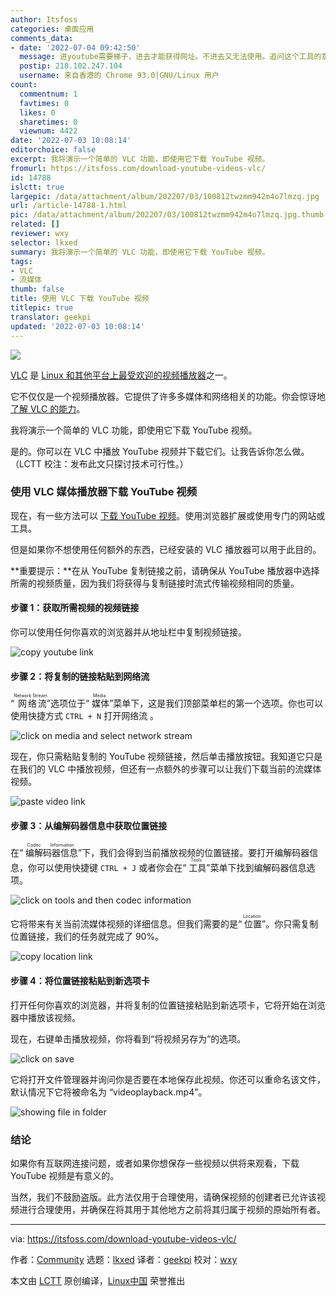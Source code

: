 ```yaml
---
author: Itsfoss
categories: 桌面应用
comments_data:
- date: '2022-07-04 09:42:50'
  message: 进youtube需要梯子，进去才能获得网址。不进去又无法使用。追问这个工具的意义
  postip: 218.102.247.104
  username: 来自香港的 Chrome 93.0|GNU/Linux 用户
count:
  commentnum: 1
  favtimes: 0
  likes: 0
  sharetimes: 0
  viewnum: 4422
date: '2022-07-03 10:08:14'
editorchoice: false
excerpt: 我将演示一个简单的 VLC 功能，即使用它下载 YouTube 视频。
fromurl: https://itsfoss.com/download-youtube-videos-vlc/
id: 14788
islctt: true
largepic: /data/attachment/album/202207/03/100812twzmm942m4o7lmzq.jpg
url: /article-14788-1.html
pic: /data/attachment/album/202207/03/100812twzmm942m4o7lmzq.jpg.thumb.jpg
related: []
reviewer: wxy
selector: lkxed
summary: 我将演示一个简单的 VLC 功能，即使用它下载 YouTube 视频。
tags:
- VLC
- 流媒体
thumb: false
title: 使用 VLC 下载 YouTube 视频
titlepic: true
translator: geekpi
updated: '2022-07-03 10:08:14'
---
```


![](/data/attachment/album/202207/03/100812twzmm942m4o7lmzq.jpg)


[VLC](https://www.videolan.org/vlc/) 是 [Linux 和其他平台上最受欢迎的视频播放器](https://itsfoss.com/video-players-linux/)之一。


它不仅仅是一个视频播放器。它提供了许多多媒体和网络相关的功能。你会惊讶地 [了解 VLC 的能力](https://itsfoss.com/vlc-pro-tricks-linux/)。


我将演示一个简单的 VLC 功能，即使用它下载 YouTube 视频。


是的。你可以在 VLC 中播放 YouTube 视频并下载它们。让我告诉你怎么做。（LCTT 校注：发布此文只探讨技术可行性。）


### 使用 VLC 媒体播放器下载 YouTube 视频


现在，有一些方法可以 [下载 YouTube 视频](https://itsfoss.com/download-youtube-videos-ubuntu/)。使用浏览器扩展或使用专门的网站或工具。


但是如果你不想使用任何额外的东西，已经安装的 VLC 播放器可以用于此目的。


\*\*重要提示：\*\*在从 YouTube 复制链接之前，请确保从 YouTube 播放器中选择所需的视频质量，因为我们将获得与复制链接时流式传输视频相同的质量。


#### 步骤 1：获取所需视频的视频链接


你可以使用任何你喜欢的浏览器并从地址栏中复制视频链接。


![copy youtube link](/data/attachment/album/202207/03/100814rl88u1u3ks6168hz.jpg)


#### 步骤 2：将复制的链接粘贴到网络流


“<ruby> 网络流 <rt>  Network Stream </rt></ruby>”选项位于“<ruby> 媒体 <rt>  Media </rt></ruby>”菜单下，这是我们顶部菜单栏的第一个选项。你也可以使用快捷方式 `CTRL + N` 打开网络流 。


![click on media and select network stream](/data/attachment/album/202207/03/100814lo19qq33d3e3ebe1.png)


现在，你只需粘贴复制的 YouTube 视频链接，然后单击播放按钮。我知道它只是在我们的 VLC 中播放视频，但还有一点额外的步骤可以让我们下载当前的流媒体视频。


![paste video link](/data/attachment/album/202207/03/100815qc7h1hbowl1hhf7l.png)


#### 步骤 3：从编解码器信息中获取位置链接


在“<ruby> 编解码器信息 <rt>  Codec Information </rt></ruby>”下，我们会得到当前播放视频的位置链接。要打开编解码器信息，你可以使用快捷键 `CTRL + J` 或者你会在“<ruby> 工具 <rt>  Tools </rt></ruby>”菜单下找到编解码器信息选项。


![click on tools and then codec information](/data/attachment/album/202207/03/100815nupwwrgbwr44yywm.png)


它将带来有关当前流媒体视频的详细信息。但我们需要的是“<ruby> 位置 <rt>  Location </rt></ruby>”。你只需复制位置链接，我们的任务就完成了 90%。


![copy location link](/data/attachment/album/202207/03/100815lheros60kheg8y66.png)


#### 步骤 4：将位置链接粘贴到新选项卡


打开任何你喜欢的浏览器，并将复制的位置链接粘贴到新选项卡，它将开始在浏览器中播放该视频。


现在，右键单击播放视频，你将看到“将视频另存为”的选项。


![click on save](/data/attachment/album/202207/03/100815tijfififfgzi71lg.jpg)


它将打开文件管理器并询问你是否要在本地保存此视频。你还可以重命名该文件，默认情况下它将被命名为 “videoplayback.mp4”。


![showing file in folder](/data/attachment/album/202207/03/100816iqjlcqys2q4q34ls.png)


### 结论


如果你有互联网连接问题，或者如果你想保存一些视频以供将来观看，下载 YouTube 视频是有意义的。


当然，我们不鼓励盗版。此方法仅用于合理使用，请确保视频的创建者已允许该视频进行合理使用，并确保在将其用于其他地方之前将其归属于视频的原始所有者。




---


via: <https://itsfoss.com/download-youtube-videos-vlc/>


作者：[Community](https://itsfoss.com/author/itsfoss/) 选题：[lkxed](https://github.com/lkxed) 译者：[geekpi](https://github.com/geekpi) 校对：[wxy](https://github.com/wxy)


本文由 [LCTT](https://github.com/LCTT/TranslateProject) 原创编译，[Linux中国](https://linux.cn/) 荣誉推出